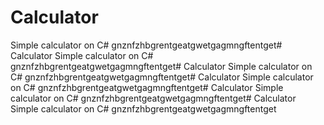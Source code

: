 # Calculator
Simple calculator on C#
gnznfzhbgrentgeatgwetgagmngftentget# Calculator
Simple calculator on C#
gnznfzhbgrentgeatgwetgagmngftentget# Calculator
Simple calculator on C#
gnznfzhbgrentgeatgwetgagmngftentget# Calculator
Simple calculator on C#
gnznfzhbgrentgeatgwetgagmngftentget# Calculator
Simple calculator on C#
gnznfzhbgrentgeatgwetgagmngftentget# Calculator
Simple calculator on C#
gnznfzhbgrentgeatgwetgagmngftentget
